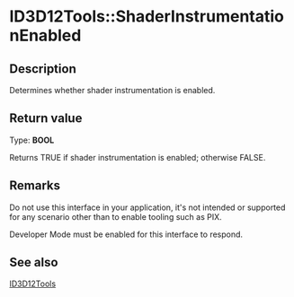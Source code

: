 # ID3D12Tools::ShaderInstrumentationEnabled

## Description

Determines whether shader instrumentation is enabled.

## Return value

Type: **BOOL**

Returns TRUE if shader instrumentation is enabled; otherwise FALSE.

## Remarks

Do not use this interface in your application, it's not intended or supported for any scenario other than to enable tooling such as PIX.

Developer Mode must be enabled for this interface to respond.

## See also

[ID3D12Tools](https://learn.microsoft.com/windows/desktop/api/d3d12/nn-d3d12-id3d12tools)